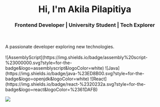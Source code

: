 <h1 align="center">Hi, I'm Akila Pilapitiya</h1>
<h3 align="center">Frontend Developer | University Student | Tech Explorer</h3>
<br><br>
A passionate developer exploring new technologies.
<br><br>
![AssemblyScript](https://img.shields.io/badge/assembly%20script-%23000000.svg?style=for-the-badge&logo=assemblyscript&logoColor=white)
![Java](https://img.shields.io/badge/java-%23ED8B00.svg?style=for-the-badge&logo=openjdk&logoColor=white) 
![React](https://img.shields.io/badge/react-%2320232a.svg?style=for-the-badge&logo=react&logoColor=%2361DAFB) 

![](https://github-readme-stats.vercel.app/api?username=akilapilapitiya&theme=vue-dark&hide_border=true&include_all_commits=true&count_private=true)<br/>
